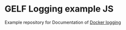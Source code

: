# GELF Logging example JS
Example repository for Documentation of [Docker logging](https://developers.keboola.com/extend/common-interface/logging/)

